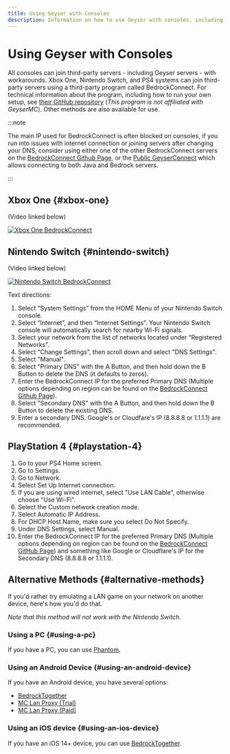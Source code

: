 ```yaml
---
title: Using Geyser with Consoles
description: Information on how to use Geyser with consoles, including how to join servers on console versions of Bedrock Edition.
---
```


# Using Geyser with Consoles

All consoles can join third-party servers - including Geyser servers - with workarounds. Xbox One, Nintendo Switch, and PS4 systems can join third-party servers using a third-party program called BedrockConnect. For technical information about the program, including how to run your own setup, see [their GitHub repository](https://github.com/Pugmatt/BedrockConnect) (*This program is not affiliated with GeyserMC*). Other methods are also available for use.

<!--There is also a tool anyone can set up that allows you to connect to the server via adding a user to your friends list - [FriendConnect](https://github.com/jrcarl624/FriendConnect), and [MCXboxBroadcast](https://github.com/rtm516/MCXboxBroadcast). The latter one can even be set up as a Geyser Extension.-->

:::note

The main IP used for BedrockConnect is often blocked on consoles, 
if you run into issues with internet connection or joining servers after changing your DNS, 
consider using either one of the other BedrockConnect servers on the [BedrockConnect Github Page](https://github.com/Pugmatt/BedrockConnect), 
or the [Public GeyserConnect](https://www.geyserconnect.net) which allows connecting to both Java and Bedrock servers.

:::

## Xbox One {#xbox-one}

(Video linked below)

[![Xbox One BedrockConnect](https://img.youtube.com/vi/g8mHvasVHMs/0.jpg)](https://www.youtube.com/watch?v=g8mHvasVHMs)

## Nintendo Switch {#nintendo-switch}

(Video linked below)

[![Nintendo Switch BedrockConnect](https://img.youtube.com/vi/zalT_oR1nPM/0.jpg)](https://www.youtube.com/watch?v=zalT_oR1nPM)

Text directions:
1. Select “System Settings” from the HOME Menu of your Nintendo Switch console.
2.  Select “Internet”, and then “Internet Settings”. Your Nintendo Switch console will automatically search for nearby Wi-Fi signals.
3.  Select your network from the list of networks located under “Registered Networks”.
4.  Select “Change Settings”, then scroll down and select "DNS Settings".
5.  Select "Manual".
6.  Select "Primary DNS" with the A Button, and then hold down the B Button to delete the DNS (it defaults to zeros).
7.  Enter the BedrockConnect IP for the preferred Primary DNS (Multiple options depending on region can be found on the [BedrockConnect Github Page](https://github.com/Pugmatt/BedrockConnect)).
8.  Select "Secondary DNS" with the A Button, and then hold down the B Button to delete the existing DNS.
9.  Enter a secondary DNS. Google's or Cloudfare's IP (8.8.8.8 or 1.1.1.1) are recommended.

## PlayStation 4 {#playstation-4}

1. Go to your PS4 Home screen.
2. Go to Settings.
3. Go to Network.
4. Select Set Up Internet connection.
5. If you are using wired internet, select "Use LAN Cable", otherwise choose "Use Wi-Fi".
6. Select the Custom network creation mode.
7. Select Automatic IP Address.
8. For DHCP Host Name, make sure you select Do Not Specify.
9. Under DNS Settings, select Manual.
10. Enter the BedrockConnect IP for the preferred Primary DNS (Multiple options depending on region can be found on the [BedrockConnect GitHub Page](https://github.com/Pugmatt/BedrockConnect)) and something like Google or Cloudflare's IP for the Secondary DNS (8.8.8.8 or 1.1.1.1).

## Alternative Methods {#alternative-methods}

If you'd rather try emulating a LAN game on your network on another device, here's how you'd do that.

*Note that this method will not work with the Nintendo Switch.*

### Using a PC {#using-a-pc}
If you have a PC, you can use [Phantom](https://github.com/jhead/phantom).

### Using an Android Device {#using-an-android-device}
If you have an Android device, you have several options:
- [BedrockTogether](https://play.google.com/store/apps/details?id=pl.extollite.bedrocktogetherapp)
- [MC Lan Proxy (Trial)](https://play.google.com/store/apps/details?id=com.luzenna.mineproxydroidtrial)
- [MC Lan Proxy (Paid)](https://play.google.com/store/apps/details?id=com.luzenna.mineproxydroid)

### Using an iOS device {#using-an-ios-device}
If you have an iOS 14+ device, you can use [BedrockTogether](https://apps.apple.com/app/bedrocktogether/id1534593376).
